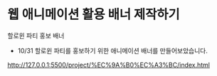 # 웹 애니메이션 활용 배너 제작하기
할로윈 파티 홍보 배너
 - 10/31 할로윈 파티를 홍보하기 위한 애니메이션 배너를 만들어보았습니다.

http://127.0.0.1:5500/project/%EC%9A%B0%EC%A3%BC/index.html
